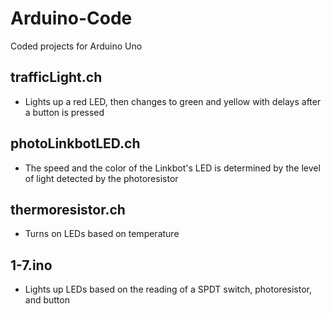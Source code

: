 # Arduino-Code
Coded projects for Arduino Uno

## trafficLight.ch
- Lights up a red LED, then changes to green and yellow with delays after a button is pressed

## photoLinkbotLED.ch
- The speed and the color of the Linkbot's LED is determined by the level of light detected by the photoresistor

## thermoresistor.ch
- Turns on LEDs based on temperature

## 1-7.ino
- Lights up LEDs based on the reading of a SPDT switch, photoresistor, and button
